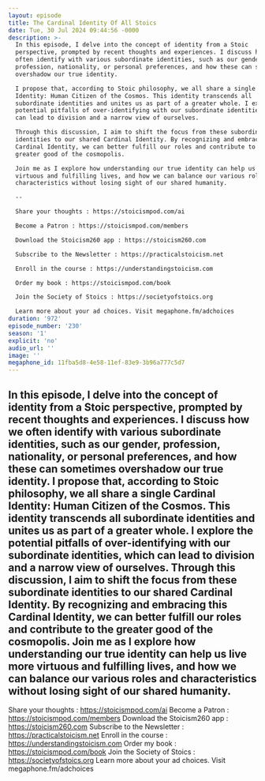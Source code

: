 ```yaml
---
layout: episode
title: The Cardinal Identity Of All Stoics
date: Tue, 30 Jul 2024 09:44:56 -0000
description: >-
  In this episode, I delve into the concept of identity from a Stoic
  perspective, prompted by recent thoughts and experiences. I discuss how we
  often identify with various subordinate identities, such as our gender,
  profession, nationality, or personal preferences, and how these can sometimes
  overshadow our true identity.

  I propose that, according to Stoic philosophy, we all share a single Cardinal
  Identity: Human Citizen of the Cosmos. This identity transcends all
  subordinate identities and unites us as part of a greater whole. I explore the
  potential pitfalls of over-identifying with our subordinate identities, which
  can lead to division and a narrow view of ourselves.

  Through this discussion, I aim to shift the focus from these subordinate
  identities to our shared Cardinal Identity. By recognizing and embracing this
  Cardinal Identity, we can better fulfill our roles and contribute to the
  greater good of the cosmopolis.

  Join me as I explore how understanding our true identity can help us live more
  virtuous and fulfilling lives, and how we can balance our various roles and
  characteristics without losing sight of our shared humanity.

  --

  Share your thoughts : https://stoicismpod.com/ai

  Become a Patron : https://stoicismpod.com/members

  Download the Stoicism260 app : https://stoicism260.com

  Subscribe to the Newsletter : https://practicalstoicism.net

  Enroll in the course : https://understandingstoicism.com

  Order my book : https://stoicismpod.com/book

  Join the Society of Stoics : https://societyofstoics.org

  Learn more about your ad choices. Visit megaphone.fm/adchoices
duration: '972'
episode_number: '230'
season: '1'
explicit: 'no'
audio_url: ''
image: ''
megaphone_id: 11fba5d8-4e58-11ef-83e9-3b96a777c5d7
---
```


In this episode, I delve into the concept of identity from a Stoic perspective, prompted by recent thoughts and experiences. I discuss how we often identify with various subordinate identities, such as our gender, profession, nationality, or personal preferences, and how these can sometimes overshadow our true identity.
I propose that, according to Stoic philosophy, we all share a single Cardinal Identity: Human Citizen of the Cosmos. This identity transcends all subordinate identities and unites us as part of a greater whole. I explore the potential pitfalls of over-identifying with our subordinate identities, which can lead to division and a narrow view of ourselves.
Through this discussion, I aim to shift the focus from these subordinate identities to our shared Cardinal Identity. By recognizing and embracing this Cardinal Identity, we can better fulfill our roles and contribute to the greater good of the cosmopolis.
Join me as I explore how understanding our true identity can help us live more virtuous and fulfilling lives, and how we can balance our various roles and characteristics without losing sight of our shared humanity.
--
Share your thoughts : https://stoicismpod.com/ai
Become a Patron : https://stoicismpod.com/members
Download the Stoicism260 app : https://stoicism260.com
Subscribe to the Newsletter : https://practicalstoicism.net
Enroll in the course : https://understandingstoicism.com
Order my book : https://stoicismpod.com/book
Join the Society of Stoics : https://societyofstoics.org
Learn more about your ad choices. Visit megaphone.fm/adchoices